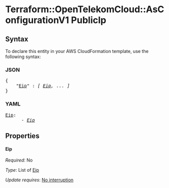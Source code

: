 # Terraform::OpenTelekomCloud::AsConfigurationV1 PublicIp

## Syntax

To declare this entity in your AWS CloudFormation template, use the following syntax:

### JSON

<pre>
{
    "<a href="#eip" title="Eip">Eip</a>" : <i>[ <a href="publicip-eip.md">Eip</a>, ... ]</i>
}
</pre>

### YAML

<pre>
<a href="#eip" title="Eip">Eip</a>: <i>
      - <a href="publicip-eip.md">Eip</a></i>
</pre>

## Properties

#### Eip

_Required_: No

_Type_: List of <a href="publicip-eip.md">Eip</a>

_Update requires_: [No interruption](https://docs.aws.amazon.com/AWSCloudFormation/latest/UserGuide/using-cfn-updating-stacks-update-behaviors.html#update-no-interrupt)

